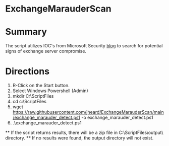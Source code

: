 # ExchangeMarauderScan
# Summary

The script utilizes IOC's from Microsoft Security [blog](https://www.microsoft.com/security/blog/2021/03/02/hafnium-targeting-exchange-servers/) to search for potential signs of exchange server compromise.

# Directions
1. R-Click on the Start button.
2. Select Windows Powershell (Admin)
3. mkdir C:\ScriptFiles
4. cd c:\ScriptFiles
5. wget https://raw.githubusercontent.com/jheard/ExchangeMarauderScan/main/exchange_marauder_detect.ps1 -o exchange_marauder_detect.ps1
6. .\exchange_marauder_detect.ps1

** If the script returns results, there will be a zip file in C:\ScriptFiles\output\ directory. **
If no results were found, the output directory will not exist.
